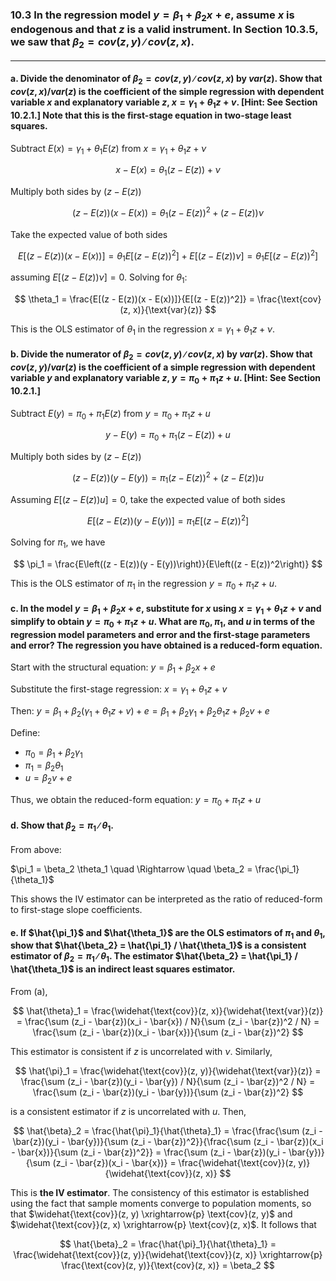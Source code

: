 ### 10.3 In the regression model $y = \beta_1+ \beta_2x + e$, assume $x$ is endogenous and that $z$ is a valid instrument. In Section 10.3.5, we saw that $\beta_2 = cov(z, y)∕cov(z, x)$.
---

#### a. Divide the denominator of $\beta_2 = cov(z, y)∕cov(z, x)$ by $var(z)$. Show that $cov(z, x)/var(z)$ is the coefficient of the simple regression with dependent variable $x$ and explanatory variable $z$, $x = \gamma_1 + \theta_1z + v$. [Hint: See Section 10.2.1.] Note that this is the first-stage equation in two-stage least squares.

Subtract $E(x) = \gamma_1 + \theta_1 E(z)$ from $x = \gamma_1 + \theta_1 z + \nu$

$$
x - E(x) = \theta_1 (z - E(z)) + \nu
$$

Multiply both sides by $(z - E(z))$

$$
(z - E(z))(x - E(x)) = \theta_1 (z - E(z))^2 + (z - E(z))\nu
$$

Take the expected value of both sides

$$
E[(z - E(z))(x - E(x))] = \theta_1 E[(z - E(z))^2] + E[(z - E(z))\nu] = \theta_1 E[(z - E(z))^2]
$$

assuming $E[(z - E(z))\nu] = 0$. Solving for $\theta_1$: 

$$
\theta_1 = \frac{E[(z - E(z))(x - E(x))]}{E[(z - E(z))^2]} = \frac{\text{cov}(z, x)}{\text{var}(z)}
$$

This is the OLS estimator of $\theta_1$ in the regression $x = \gamma_1 + \theta_1 z + \nu$.

#### b. Divide the numerator of $\beta_2 = cov(z, y)∕cov(z, x)$ by $var(z)$. Show that $cov(z, y)/var(z)$ is the coefficient of a simple regression with dependent variable $y$ and explanatory variable $z$, $y = \pi_0 + \pi_1z + u$. [Hint: See Section 10.2.1.]

Subtract $E(y) = \pi_0 + \pi_1 E(z)$ from $y = \pi_0 + \pi_1 z + u$

$$
y - E(y) = \pi_0 + \pi_1 (z - E(z)) + u
$$

Multiply both sides by $(z - E(z))$

$$
(z - E(z))(y - E(y)) = \pi_1 (z - E(z))^2 + (z - E(z))u
$$

Assuming $E[(z - E(z))u] = 0$, take the expected value of both sides

$$
E[(z - E(z))(y - E(y))] = \pi_1 E[(z - E(z))^2]
$$

Solving for $\pi_1$, we have

$$
\pi_1 = \frac{E\left((z - E(z))(y - E(y))\right)}{E\left((z - E(z))^2\right)}
$$

This is the OLS estimator of $\pi_1$ in the regression $y = \pi_0 + \pi_1 z + u$.

#### c. In the model $y = \beta_1+ \beta_2x + e$, substitute for $x$ using $x = \gamma_1 + \theta_1z + v$ and simplify to obtain $y = \pi_0 + \pi_1z + u$. What are $\pi_0, \pi_1$, and $u$ in terms of the regression model parameters and error and the first-stage parameters and error? The regression you have obtained is a reduced-form equation.

Start with the structural equation: $y = \beta_1 + \beta_2 x + e$

Substitute the first-stage regression: $x = \gamma_1 + \theta_1 z + v$

Then: $y = \beta_1 + \beta_2 (\gamma_1 + \theta_1 z + v) + e = \beta_1 + \beta_2 \gamma_1 + \beta_2 \theta_1 z + \beta_2 v + e$

Define:

- $\pi_0 = \beta_1 + \beta_2 \gamma_1$
- $\pi_1 = \beta_2 \theta_1$
- $u = \beta_2 v + e$

Thus, we obtain the reduced-form equation: $y = \pi_0 + \pi_1 z + u$

#### d. Show that $\beta_2 = \pi_1∕ \theta_1$.

From above:

$\pi_1 = \beta_2 \theta_1 \quad \Rightarrow \quad \beta_2 = \frac{\pi_1}{\theta_1}$

This shows the IV estimator can be interpreted as the ratio of reduced-form to first-stage slope coefficients.

#### e. If $\hat{\pi_1}$ and  $\hat{\theta_1}$ are the OLS estimators of $\pi_1$ and $\theta_1$, show that $\hat{\beta_2} = \hat{\pi_1} / \hat{\theta_1}$ is a consistent estimator of $\beta_2 = \pi_1∕ \theta_1$. The estimator $\hat{\beta_2} = \hat{\pi_1} / \hat{\theta_1}$ is an indirect least squares estimator.

From (a),
 
$$
\hat{\theta}_1 = \frac{\widehat{\text{cov}}(z, x)}{\widehat{\text{var}}(z)} 
= \frac{\sum (z_i - \bar{z})(x_i - \bar{x}) / N}{\sum (z_i - \bar{z})^2 / N} 
= \frac{\sum (z_i - \bar{z})(x_i - \bar{x})}{\sum (z_i - \bar{z})^2}
$$

This estimator is consistent if $z$ is uncorrelated with $\nu$. Similarly,

$$
\hat{\pi}_1 = \frac{\widehat{\text{cov}}(z, y)}{\widehat{\text{var}}(z)} 
= \frac{\sum (z_i - \bar{z})(y_i - \bar{y}) / N}{\sum (z_i - \bar{z})^2 / N} 
= \frac{\sum (z_i - \bar{z})(y_i - \bar{y})}{\sum (z_i - \bar{z})^2}
$$

is a consistent estimator if $z$ is uncorrelated with $u$. Then,  

$$
\hat{\beta}_2 = \frac{\hat{\pi}_1}{\hat{\theta}_1} 
= \frac{\frac{\sum (z_i - \bar{z})(y_i - \bar{y})}{\sum (z_i - \bar{z})^2}}{\frac{\sum (z_i - \bar{z})(x_i - \bar{x})}{\sum (z_i - \bar{z})^2}}
= \frac{\sum (z_i - \bar{z})(y_i - \bar{y})}{\sum (z_i - \bar{z})(x_i - \bar{x})}
= \frac{\widehat{\text{cov}}(z, y)}{\widehat{\text{cov}}(z, x)}
$$

This is **the IV estimator**. The consistency of this estimator is established using the fact that sample moments converge to population moments, so that $\widehat{\text{cov}}(z, y) \xrightarrow{p} \text{cov}(z, y)$ and $\widehat{\text{cov}}(z, x) \xrightarrow{p} \text{cov}(z, x)$. It follows that

$$
\hat{\beta}_2 = \frac{\hat{\pi}_1}{\hat{\theta}_1} = \frac{\widehat{\text{cov}}(z, y)}{\widehat{\text{cov}}(z, x)} 
\xrightarrow{p} \frac{\text{cov}(z, y)}{\text{cov}(z, x)} = \beta_2
$$
